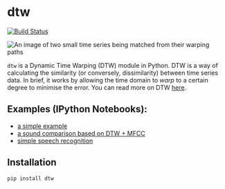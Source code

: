 # dtw

[![Build Status](https://travis-ci.org/pierre-rouanet/dtw.svg?branch=master)](https://travis-ci.org/pierre-rouanet/dtw)

![An image of two small time series being matched from their warping paths](https://upload.wikimedia.org/wikipedia/commons/a/ab/Dynamic_time_warping.png "Dynamic Time Warping Example")

`dtw` is a Dynamic Time Warping (DTW) module in Python. DTW is a way of calculating
the similarity (or conversely, dissimilarity) between time series data. In brief,
it works by allowing the time domain to *warp* to a certain degree to minimise
the error. You can read more on DTW [here](https://en.wikipedia.org/wiki/Dynamic_time_warping).


## Examples (IPython Notebooks):

* [a simple example](./examples/simple%20example.ipynb)
* [a sound comparison based on DTW + MFCC](./examples/MFCC%20%2B%20DTW.ipynb)
* [simple speech recognition](./examples/speech-recognition.ipynb)


## Installation

```
pip install dtw
```
